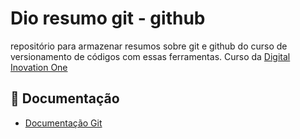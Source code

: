 # Dio resumo git - github

repositório para armazenar resumos sobre git e github do curso de versionamento de códigos com essas ferramentas. Curso da [Digital Inovation One](https://www.dio.me)

## 📖 Documentação
- [Documentação Git]()
